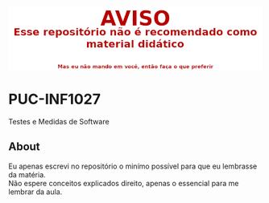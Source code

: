 ![WARNING](WARNING.png)

# PUC-INF1027
Testes e Medidas de Software

## About
Eu apenas escrevi no repositório o minímo possível para que eu lembrasse da matéria.  
Não espere conceitos explicados direito, apenas o essencial para me lembrar da aula.

